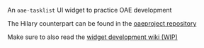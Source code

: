 An `oae-tasklist` UI widget to practice OAE development

The Hilary counterpart can be found in the [oaeproject repository](https://github.com/oaeproject/oae-tasklist "OAE Project repository")

Make sure to also read the [widget development wiki (WIP)](https://github.com/oaeproject/3akai-ux/wiki/Widget-Development-[WIP] "Widget development wiki (WIP)")
